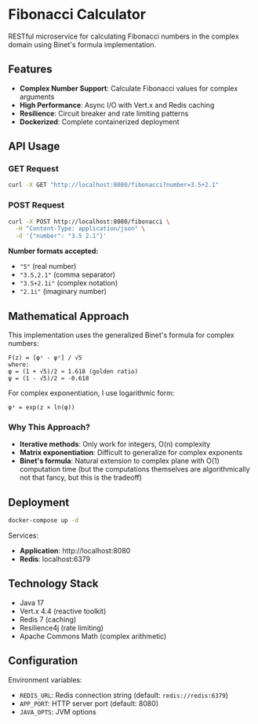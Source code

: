 # Fibonacci Calculator

RESTful microservice for calculating Fibonacci numbers in the complex domain using Binet's formula implementation.

## Features

- **Complex Number Support**: Calculate Fibonacci values for complex arguments
- **High Performance**: Async I/O with Vert.x and Redis caching
- **Resilience**: Circuit breaker and rate limiting patterns
- **Dockerized**: Complete containerized deployment

## API Usage

### GET Request
```bash
curl -X GET "http://localhost:8080/fibonacci?number=3.5+2.1"
```

### POST Request
```bash
curl -X POST http://localhost:8080/fibonacci \
  -H "Content-Type: application/json" \
  -d '{"number": "3.5 2.1"}'
```

**Number formats accepted:**
- `"5"` (real number)
- `"3.5,2.1"` (comma separator)
- `"3.5+2.1i"` (complex notation)
- `"2.1i"` (imaginary number)

## Mathematical Approach

This implementation uses the generalized Binet's formula for complex numbers:

```
F(z) = [φᶻ - ψᶻ] / √5
where:
φ = (1 + √5)/2 ≈ 1.618 (golden ratio)
ψ = (1 - √5)/2 ≈ -0.618
```

For complex exponentiation, I use logarithmic form:
```
φᶻ = exp(z × ln(φ))
```

### Why This Approach?
- **Iterative methods**: Only work for integers, O(n) complexity
- **Matrix exponentiation**: Difficult to generalize for complex exponents
- **Binet's formula**: Natural extension to complex plane with O(1) computation time (but the computations themselves are algorithmically not that fancy, but this is the tradeoff)

## Deployment

```bash
docker-compose up -d
```

Services:
- **Application**: http://localhost:8080
- **Redis**: localhost:6379

## Technology Stack

- Java 17
- Vert.x 4.4 (reactive toolkit)
- Redis 7 (caching)
- Resilience4j (rate limiting)
- Apache Commons Math (complex arithmetic)

## Configuration

Environment variables:
- `REDIS_URL`: Redis connection string (default: `redis://redis:6379`)
- `APP_PORT`: HTTP server port (default: 8080)
- `JAVA_OPTS`: JVM options
